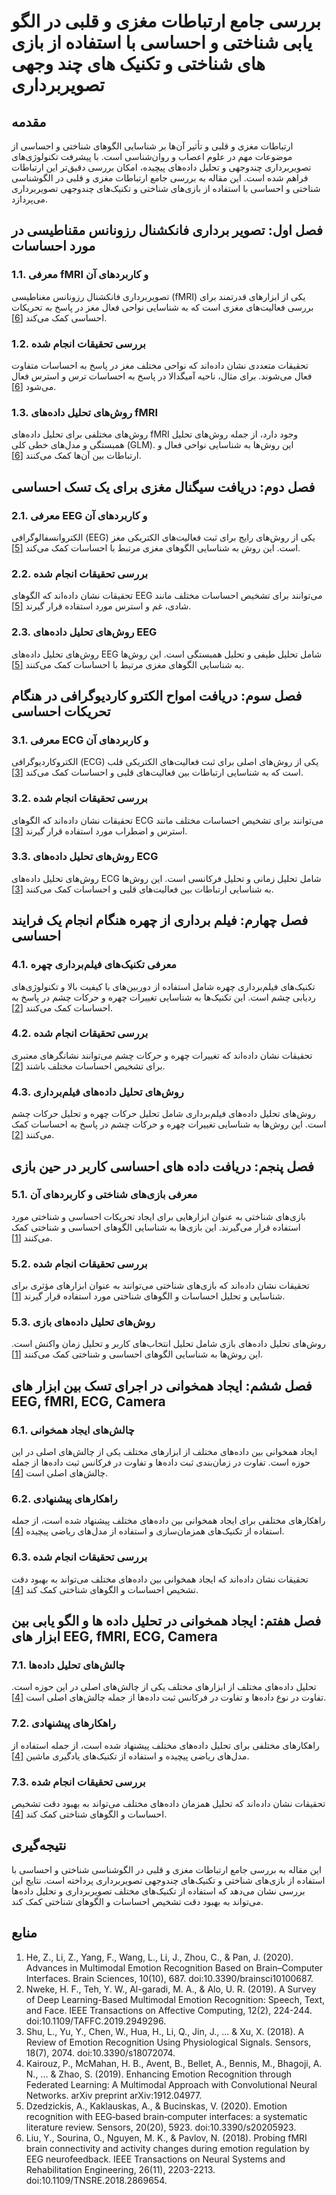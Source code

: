 # بررسی جامع ارتباطات مغزی و قلبی در الگو یابی شناختی و احساسی با استفاده از بازی های شناختی و تکنیک های چند وجهی تصویر‌برداری

## مقدمه

ارتباطات مغزی و قلبی و تأثیر آن‌ها بر شناسایی الگوهای شناختی و احساسی از موضوعات مهم در علوم اعصاب و روان‌شناسی است. با پیشرفت تکنولوژی‌های تصویربرداری چندوجهی و تحلیل داده‌های پیچیده، امکان بررسی دقیق‌تر این ارتباطات فراهم شده است. این مقاله به بررسی جامع ارتباطات مغزی و قلبی در الگوشناسی شناختی و احساسی با استفاده از بازی‌های شناختی و تکنیک‌های چندوجهی تصویربرداری می‌پردازد.

## فصل اول: تصویر برداری فانکشنال رزونانس مقناطیسی در مورد احساسات

### 1.1. معرفی fMRI و کاربردهای آن

تصویربرداری فانکشنال رزونانس مغناطیسی (fMRI) یکی از ابزارهای قدرتمند برای بررسی فعالیت‌های مغزی است که به شناسایی نواحی فعال مغز در پاسخ به تحریکات احساسی کمک می‌کند [[6]](#Probing-fMRI-brain-connectivity-and-activity-changes-during-emotion-regulation-by-EEG-neurofeedback).

### 1.2. بررسی تحقیقات انجام شده

تحقیقات متعددی نشان داده‌اند که نواحی مختلف مغز در پاسخ به احساسات متفاوت فعال می‌شوند. برای مثال، ناحیه آمیگدالا در پاسخ به احساسات ترس و استرس فعال می‌شود [[6]](#Probing-fMRI-brain-connectivity-and-activity-changes-during-emotion-regulation-by-EEG-neurofeedback).

### 1.3. روش‌های تحلیل داده‌های fMRI

روش‌های مختلفی برای تحلیل داده‌های fMRI وجود دارد، از جمله روش‌های تحلیل همبستگی و مدل‌های خطی کلی (GLM). این روش‌ها به شناسایی نواحی فعال و ارتباطات بین آن‌ها کمک می‌کنند [[6]](#Probing-fMRI-brain-connectivity-and-activity-changes-during-emotion-regulation-by-EEG-neurofeedback).

## فصل دوم: دریافت سیگنال مغزی برای یک تسک احساسی

### 2.1. معرفی EEG و کاربردهای آن

الکتروانسفالوگرافی (EEG) یکی از روش‌های رایج برای ثبت فعالیت‌های الکتریکی مغز است. این روش به شناسایی الگوهای مغزی مرتبط با احساسات کمک می‌کند [[5]](#Emotion-recognition-with-EEG‑based-brain‑computer-interfaces:-a-systematic-literature-review).

### 2.2. بررسی تحقیقات انجام شده

تحقیقات نشان داده‌اند که الگوهای EEG می‌توانند برای تشخیص احساسات مختلف مانند شادی، غم و استرس مورد استفاده قرار گیرند [[5]](#Emotion-recognition-with-EEG‑based-brain‑computer-interfaces:-a-systematic-literature-review).

### 2.3. روش‌های تحلیل داده‌های EEG

روش‌های تحلیل داده‌های EEG شامل تحلیل طیفی و تحلیل همبستگی است. این روش‌ها به شناسایی الگوهای مغزی مرتبط با احساسات کمک می‌کنند [[5]](#Emotion-recognition-with-EEG‑based-brain‑computer-interfaces:-a-systematic-literature-review).

## فصل سوم: دریافت امواح الکترو کاردیوگرافی در هنگام تحریکات احساسی

### 3.1. معرفی ECG و کاربردهای آن

الکتروکاردیوگرافی (ECG) یکی از روش‌های اصلی برای ثبت فعالیت‌های الکتریکی قلب است که به شناسایی ارتباطات بین فعالیت‌های قلبی و احساسات کمک می‌کند [[3]](#A-Review-of-Emotion-Recognition-Using-Physiological-Signals).

### 3.2. بررسی تحقیقات انجام شده

تحقیقات نشان داده‌اند که الگوهای ECG می‌توانند برای تشخیص احساسات مختلف مانند استرس و اضطراب مورد استفاده قرار گیرند [[3]](#A-Review-of-Emotion-Recognition-Using-Physiological-Signals).

### 3.3. روش‌های تحلیل داده‌های ECG

روش‌های تحلیل داده‌های ECG شامل تحلیل زمانی و تحلیل فرکانسی است. این روش‌ها به شناسایی ارتباطات بین فعالیت‌های قلبی و احساسات کمک می‌کنند [[3]](#A-Review-of-Emotion-Recognition-Using-Physiological-Signals).

## فصل چهارم: فیلم برداری از چهره هنگام انجام یک فرایند احساسی

### 4.1. معرفی تکنیک‌های فیلم‌برداری چهره

تکنیک‌های فیلم‌برداری چهره شامل استفاده از دوربین‌های با کیفیت بالا و تکنولوژی‌های ردیابی چشم است. این تکنیک‌ها به شناسایی تغییرات چهره و حرکات چشم در پاسخ به احساسات کمک می‌کنند [[2]](#A-Survey-of-Deep-Learning-Based-Multimodal-Emotion-Recognition:-Speech,-Text,-and-Face).

### 4.2. بررسی تحقیقات انجام شده

تحقیقات نشان داده‌اند که تغییرات چهره و حرکات چشم می‌توانند نشانگرهای معتبری برای تشخیص احساسات مختلف باشند [[2]](#A-Survey-of-Deep-Learning-Based-Multimodal-Emotion-Recognition:-Speech,-Text,-and-Face).

### 4.3. روش‌های تحلیل داده‌های فیلم‌برداری

روش‌های تحلیل داده‌های فیلم‌برداری شامل تحلیل حرکات چهره و تحلیل حرکات چشم است. این روش‌ها به شناسایی تغییرات چهره و حرکات چشم در پاسخ به احساسات کمک می‌کنند [[2]](#A-Survey-of-Deep-Learning-Based-Multimodal-Emotion-Recognition:-Speech,-Text,-and-Face).

## فصل پنجم: دریافت داده های احساسی کاربر در حین بازی

### 5.1. معرفی بازی‌های شناختی و کاربردهای آن

بازی‌های شناختی به عنوان ابزارهایی برای ایجاد تحریکات احساسی و شناختی مورد استفاده قرار می‌گیرند. این بازی‌ها به شناسایی الگوهای احساسی و شناختی کمک می‌کنند [[1]](#Advances-in-Multimodal-Emotion-Recognition-Based-on-Brain–Computer-Interfaces).

### 5.2. بررسی تحقیقات انجام شده

تحقیقات نشان داده‌اند که بازی‌های شناختی می‌توانند به عنوان ابزارهای مؤثری برای شناسایی و تحلیل احساسات و الگوهای شناختی مورد استفاده قرار گیرند [[1]](#Advances-in-Multimodal-Emotion-Recognition-Based-on-Brain–Computer-Interfaces).

### 5.3. روش‌های تحلیل داده‌های بازی

روش‌های تحلیل داده‌های بازی شامل تحلیل انتخاب‌های کاربر و تحلیل زمان واکنش است. این روش‌ها به شناسایی الگوهای احساسی و شناختی کمک می‌کنند [[1]](#Advances-in-Multimodal-Emotion-Recognition-Based-on-Brain–Computer-Interfaces).

## فصل ششم: ایجاد همخوانی در اجرای تسک بین ابزار های EEG, fMRI, ECG, Camera

### 6.1. چالش‌های ایجاد همخوانی

ایجاد همخوانی بین داده‌های مختلف از ابزارهای مختلف یکی از چالش‌های اصلی در این حوزه است. تفاوت در زمان‌بندی ثبت داده‌ها و تفاوت در فرکانس ثبت داده‌ها از جمله چالش‌های اصلی است [[4]](#Enhancing-Emotion-Recognition-through-Federated-Learning:-A-Multimodal-Approach-with-Convolutional-Neural-Networks).

### 6.2. راهکارهای پیشنهادی

راهکارهای مختلفی برای ایجاد همخوانی بین داده‌های مختلف پیشنهاد شده است، از جمله استفاده از تکنیک‌های همزمان‌سازی و استفاده از مدل‌های ریاضی پیچیده [[4]](#Enhancing-Emotion-Recognition-through-Federated-Learning:-A-Multimodal-Approach-with-Convolutional-Neural-Networks).

### 6.3. بررسی تحقیقات انجام شده

تحقیقات نشان داده‌اند که ایجاد همخوانی بین داده‌های مختلف می‌تواند به بهبود دقت تشخیص احساسات و الگوهای شناختی کمک کند [[4]](#Enhancing-Emotion-Recognition-through-Federated-Learning:-A-Multimodal-Approach-with-Convolutional-Neural-Networks).

## فصل هفتم: ایجاد همخوانی در تحلیل داده ها و الگو یابی بین ابزار های EEG, fMRI, ECG, Camera

### 7.1. چالش‌های تحلیل داده‌ها

تحلیل داده‌های مختلف از ابزارهای مختلف یکی از چالش‌های اصلی در این حوزه است. تفاوت در نوع داده‌ها و تفاوت در فرکانس ثبت داده‌ها از جمله چالش‌های اصلی است [[4]](#Enhancing-Emotion-Recognition-through-Federated-Learning:-A-Multimodal-Approach-with-Convolutional-Neural-Networks).

### 7.2. راهکارهای پیشنهادی

راهکارهای مختلفی برای تحلیل داده‌های مختلف پیشنهاد شده است، از جمله استفاده از مدل‌های ریاضی پیچیده و استفاده از تکنیک‌های یادگیری ماشین [[4]](#Enhancing-Emotion-Recognition-through-Federated-Learning:-A-Multimodal-Approach-with-Convolutional-Neural-Networks).

### 7.3. بررسی تحقیقات انجام شده

تحقیقات نشان داده‌اند که تحلیل همزمان داده‌های مختلف می‌تواند به بهبود دقت تشخیص احساسات و الگوهای شناختی کمک کند [[4]](#Enhancing-Emotion-Recognition-through-Federated-Learning:-A-Multimodal-Approach-with-Convolutional-Neural-Networks).

## نتیجه‌گیری

این مقاله به بررسی جامع ارتباطات مغزی و قلبی در الگوشناسی شناختی و احساسی با استفاده از بازی‌های شناختی و تکنیک‌های چندوجهی تصویربرداری پرداخته است. نتایج این بررسی نشان می‌دهد که استفاده از تکنیک‌های مختلف تصویربرداری و تحلیل داده‌ها می‌تواند به بهبود دقت تشخیص احساسات و الگوهای شناختی کمک کند.

## منابع

1. He, Z., Li, Z., Yang, F., Wang, L., Li, J., Zhou, C., & Pan, J. (2020). Advances in Multimodal Emotion Recognition Based on Brain–Computer Interfaces. Brain Sciences, 10(10), 687. doi:10.3390/brainsci10100687.
2. Nweke, H. F., Teh, Y. W., Al-garadi, M. A., & Alo, U. R. (2019). A Survey of Deep Learning-Based Multimodal Emotion Recognition: Speech, Text, and Face. IEEE Transactions on Affective Computing, 12(2), 224-244. doi:10.1109/TAFFC.2019.2949296.
3. Shu, L., Yu, Y., Chen, W., Hua, H., Li, Q., Jin, J., ... & Xu, X. (2018). A Review of Emotion Recognition Using Physiological Signals. Sensors, 18(7), 2074. doi:10.3390/s18072074.
4. Kairouz, P., McMahan, H. B., Avent, B., Bellet, A., Bennis, M., Bhagoji, A. N., ... & Zhao, S. (2019). Enhancing Emotion Recognition through Federated Learning: A Multimodal Approach with Convolutional Neural Networks. arXiv preprint arXiv:1912.04977.
5. Dzedzickis, A., Kaklauskas, A., & Bucinskas, V. (2020). Emotion recognition with EEG‑based brain‑computer interfaces: a systematic literature review. Sensors, 20(20), 5923. doi:10.3390/s20205923.
6. Liu, Y., Sourina, O., Nguyen, M. K., & Pavlov, N. (2018). Probing fMRI brain connectivity and activity changes during emotion regulation by EEG neurofeedback. IEEE Transactions on Neural Systems and Rehabilitation Engineering, 26(11), 2203-2213. doi:10.1109/TNSRE.2018.2869654.
